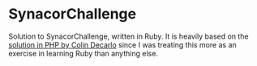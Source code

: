SynacorChallenge
================

Solution to SynacorChallenge, written in Ruby. It is heavily based on the [solution in PHP by Colin Decarlo](https://github.com/colindecarlo/synacore-challenge) since I was treating this more as an exercise in learning Ruby than anything else.

